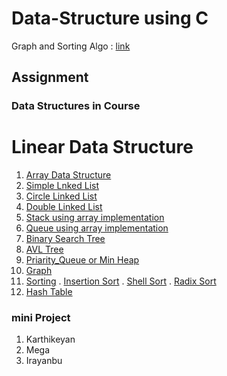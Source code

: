 # Data-Structure using C
Graph and Sorting Algo : [link](https://github.com/KKBUGHUNTER/Data-Structure/blob/main/DS%20UNIT%204%2C5.pdf)
## Assignment

### Data Structures in Course
# Linear Data Structure
1.  [Array Data Structure](https://github.com/KKBUGHUNTER/Data-Structure/tree/main/All%20Data%20Structure/Array%20Data%20Structure)  <br>
2.  [Simple Lnked List](https://github.com/KKBUGHUNTER/Data-Structure/tree/main/All%20Data%20Structure/Simple%20Linked%20List) <br>
3.  [Circle Linked List](https://github.com/KKBUGHUNTER/Data-Structure/tree/main/All%20Data%20Structure/Circular%20Linked%20List) <br>
4.  [Double Linked List](https://github.com/KKBUGHUNTER/Data-Structure/tree/main/All%20Data%20Structure/Double%20Linked%20List) <br>
5.  [Stack using array implementation](https://github.com/KKBUGHUNTER/Data-Structure/tree/main/All%20Data%20Structure/Stack%20using%20array%20implementation) <br>
6.  [Queue using array implementation](https://github.com/KKBUGHUNTER/Data-Structure/tree/main/All%20Data%20Structure)<br>
7.  [Binary Search Tree](https://github.com/KKBUGHUNTER/Data-Structure/tree/main/All%20Data%20Structure/BST) <br>
8.  [AVL Tree](https://github.com/KKBUGHUNTER/Data-Structure/tree/main/All%20Data%20Structure/AVL) <br>
9.  [Priarity_Queue or Min Heap](https://github.com/KKBUGHUNTER/Data-Structure/tree/main/All%20Data%20Structure/Priarity_Queue) <br>
10. [Graph](https://github.com/KKBUGHUNTER/Data-Structure/tree/main/All%20Data%20Structure/GRAPH) <br>
11. [Sorting](#)
    . [Insertion Sort](#)
    . [Shell Sort](#)
    . [Radix Sort](#)
12. [Hash Table](#)
    

### mini Project<br>
1. Karthikeyan
2. Mega
3. Irayanbu
